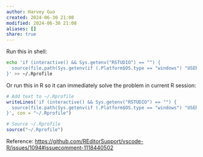 ```yaml
---
author: Harvey Guo
created: 2024-06-30 21:08
modified: 2024-06-30 21:08
aliases: []
share: true
---
```

Run this in shell:
```bash
echo 'if (interactive() && Sys.getenv("RSTUDIO") == "") {
  source(file.path(Sys.getenv(if (.Platform$OS.type == "windows") "USERPROFILE" else "HOME"), ".vscode-R", "init.R"))
}' >> ~/.Rprofile
```
Or run this in R so it can immediately solve the problem in current R session:
```R
# Add text to ~/.Rprofile
writeLines('if (interactive() && Sys.getenv("RSTUDIO") == "") {
  source(file.path(Sys.getenv(if (.Platform$OS.type == "windows") "USERPROFILE" else "HOME"), ".vscode-R", "init.R"))
}', con = "~/.Rprofile")

# Source ~/.Rprofile
source("~/.Rprofile")
```

Reference: https://github.com/REditorSupport/vscode-R/issues/1094#issuecomment-1118440502